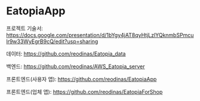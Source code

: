 # EatopiaApp
프로젝트 기술서: https://docs.google.com/presentation/d/1bYgy4jAT8qyHtjLzlYQknmbSPmculr9w33WyEgrB9cQ/edit?usp=sharing

데이터: https://github.com/reodinas/Eatopia_data

백엔드: https://github.com/reodinas/AWS_Eatopia_server

프론트엔드(사용자 앱): https://github.com/reodinas/EatopiaApp

프론트엔드(업체 앱): https://github.com/reodinas/EatopiaForShop
